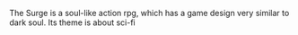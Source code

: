 The Surge is a soul-like action rpg, which has a game design very similar to dark soul. Its theme is about sci-fi 